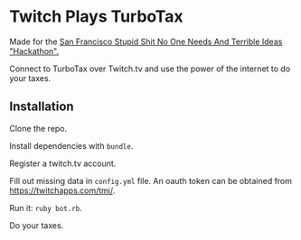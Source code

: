 # Twitch Plays TurboTax

Made for the [San Francisco Stupid Shit No One Needs And Terrible Ideas "Hackathon".][1]

Connect to TurboTax over Twitch.tv and use the power of the internet to do your taxes.

## Installation

Clone the repo.

Install dependencies with `bundle`.

Register a twitch.tv account.

Fill out missing data in `config.yml` file. An oauth token can be obtained from https://twitchapps.com/tmi/.

Run it: `ruby bot.rb`.

Do your taxes.

[1]: https://stupidhackathon.github.io/
